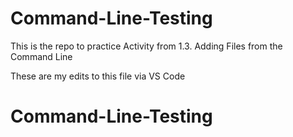 # Command-Line-Testing
This is the repo to practice Activity from 1.3. Adding Files from the Command Line

These are my edits to this file via VS Code

# Command-Line-Testing

